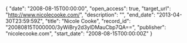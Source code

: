 {
  "date": "2008-08-15T00:00:00", 
  "open_access": true, 
  "target_url": "http://www.nicolecooke.com/", 
  "description": "", 
  "end_date": "2013-04-30T23:59:59Z", 
  "title": "Nicole Cooke", 
  "record_id": "20080815T000000/3yWiBry2d3ylDMauCbp7QA==", 
  "publisher": "nicolecooke.com", 
  "start_date": "2008-08-15T00:00:00Z"
}

